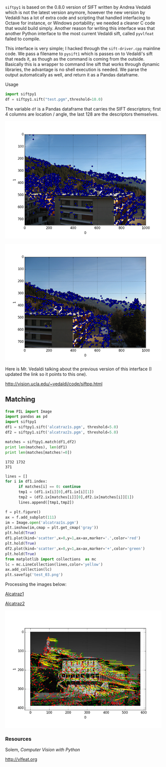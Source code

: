 `siftpy1` is based on the 0.8.0 version of SIFT written by Andrea
Vedaldi which is not the latest version anymore, however the new
version by Vedaldi has a lot of extra code and scripting that handled
interfacing to Octave for instance, or Windows portability; we needed
a cleaner C code that would build simply. Another reason for writing
this interface was that another Python interface to the most current
Vedaldi sift, called `pyvlfeat` failed to compile.

This interface is very simple; I hacked through the `sift-driver.cpp`
mainline code. We pass a filename to `pysift1` which is passes on to
Vedaldi's sift that reads it, as though as the command is coming from
the outside. Basically this is a wrapper to command line sift that
works through dynamic libraries, the advantage is no shell execution
is needed. We parse the output automatically as well, and return it as
a Pandas dataframe.

Usage

```python
import siftpy1
df = siftpy1.sift("test.pgm",threshold=10.0)
```

The variable `df` is a Pandas dataframe that carries the SIFT
descriptors; first 4 columns are location / angle, the last 128 are
the descriptors themselves.

![](test_01.png)

![](test_02.png)

Here is Mr. Vedaldi talking about the previous version of this
interface (I updated the link so it points to this one).

http://vision.ucla.edu/~vedaldi/code/siftpp.html

## Matching

```python
from PIL import Image
import pandas as pd
import siftpy1
df1 = siftpy1.sift('alcatraz1s.pgm', threshold=5.0)
df2 = siftpy1.sift('alcatraz2s.pgm', threshold=5.0)
```

```python
matches = siftpy1.match(df1,df2)
print len(matches), len(df1)
print len(matches[matches!=0])
```

```text
1732 1732
371
```

```python
lines = []
for i in df1.index:
      if matches[i] == 0: continue
      tmp1 = (df1.ix[i][0],df1.ix[i][1])
      tmp2 = (df2.ix[matches[i]][0],df2.ix[matches[i]][1])
      lines.append([tmp1,tmp2])
```

```python
f = plt.figure()
ax = f.add_subplot(111)
im = Image.open('alcatraz1s.pgm')
plt.imshow(im,cmap = plt.get_cmap('gray'))
plt.hold(True)
df1.plot(kind='scatter',x=0,y=1,ax=ax,marker='.',color='red')
plt.hold(True)
df2.plot(kind='scatter',x=0,y=1,ax=ax,marker='+',color='green')
plt.hold(True)
from matplotlib import collections  as mc
lc = mc.LineCollection(lines,color='yellow')
ax.add_collection(lc)
plt.savefig('test_03.png')
```

Processing the images below:

[Alcatraz1](alcatraz1s.pgm)

[Alcatraz2](alcatraz2s.pgm)


![](test_03.png)


### Resources

Solem, *Computer Vision with Python*

http://vlfeat.org
